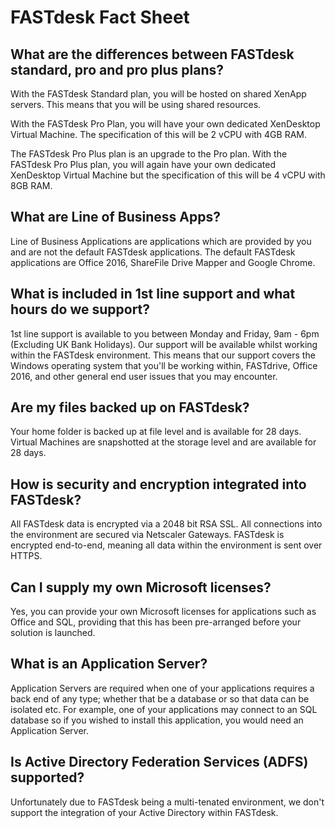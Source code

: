 # FASTdesk Fact Sheet

## What are the differences between FASTdesk standard, pro and pro plus plans?

With the FASTdesk Standard plan, you will be hosted on shared XenApp servers. This means that you will be using shared resources.

With the FASTdesk Pro Plan, you will have your own dedicated XenDesktop Virtual Machine. The specification of this will be 2 vCPU with 4GB RAM.

The FASTdesk Pro Plus plan is an upgrade to the Pro plan. With the FASTdesk Pro Plus plan, you will again have your own dedicated XenDesktop Virtual Machine but the specification of this will be 4 vCPU with 8GB RAM.

## What are __Line of Business Apps__?

Line of Business Applications are applications which are provided by you and are not the default FASTdesk applications. The default FASTdesk applications are Office 2016, ShareFile Drive Mapper and Google Chrome.

## What is included in 1st line support and what hours do we support?

1st line support is available to you between Monday and Friday, 9am - 6pm (Excluding UK Bank Holidays). Our support will be available whilst working within the FASTdesk environment. This means that our support covers the Windows operating system that you'll be working within, FASTdrive, Office 2016, and other general end user issues that you may encounter.

## Are my files backed up on FASTdesk?

Your home folder is backed up at file level and is available for 28 days. Virtual Machines are snapshotted at the storage level and are available for 28 days.

## How is security and encryption integrated into FASTdesk?

All FASTdesk data is encrypted via a 2048 bit RSA SSL. All connections into the environment are secured via Netscaler Gateways. FASTdesk is encrypted end-to-end, meaning all data within the environment is sent over HTTPS.

## Can I supply my own Microsoft licenses?

Yes, you can provide your own Microsoft licenses for applications such as Office and SQL, providing that this has been pre-arranged before your solution is launched.

## What is an Application Server?

Application Servers are required when one of your applications requires a back end of any type; whether that be a database or so that data can be isolated etc. For example, one of your applications may connect to an SQL database so if you wished to install this application, you would need an Application Server.

## Is Active Directory Federation Services (ADFS) supported?

Unfortunately due to FASTdesk being a multi-tenated environment, we don't support the integration of your Active Directory within FASTdesk.
